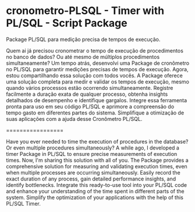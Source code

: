 # cronometro-PLSQL - Timer with PL/SQL - Script Package

Package PL/SQL para medição precisa de tempos de execução.

Quem ai já precisou cronometrar o tempo de execução de procedimentos no banco de dados? Ou até mesmo de múltiplos procedimentos simultaneamente?
Um tempo atrás, desenvolvi uma Package de cronômetro no PL/SQL para garantir medições precisas de tempos de execução. Agora, estou compartilhando essa solução com todos vocês.
A Package oferece uma solução completa para medir e validar os tempos de execução, mesmo quando vários processos estão ocorrendo simultaneamente. Registre facilmente a duração exata de qualquer processo, obtenha insights detalhados de desempenho e identifique gargalos. Integre essa ferramenta pronta para uso em seu código PL/SQL e aprimore a compreensão do tempo gasto em diferentes partes do sistema.
Simplifique a otimização de suas aplicações com a ajuda desse Cronômetro PL/SQL.


=================



Have you ever needed to time the execution of procedures in the database? Or even multiple procedures simultaneously? A while ago, I developed a timer Package in PL/SQL to ensure precise measurements of execution times. Now, I'm sharing this solution with all of you. The Package provides a comprehensive solution for measuring and validating execution times, even when multiple processes are occurring simultaneously. Easily record the exact duration of any process, gain detailed performance insights, and identify bottlenecks. Integrate this ready-to-use tool into your PL/SQL code and enhance your understanding of the time spent in different parts of the system. Simplify the optimization of your applications with the help of this PL/SQL Timer.
